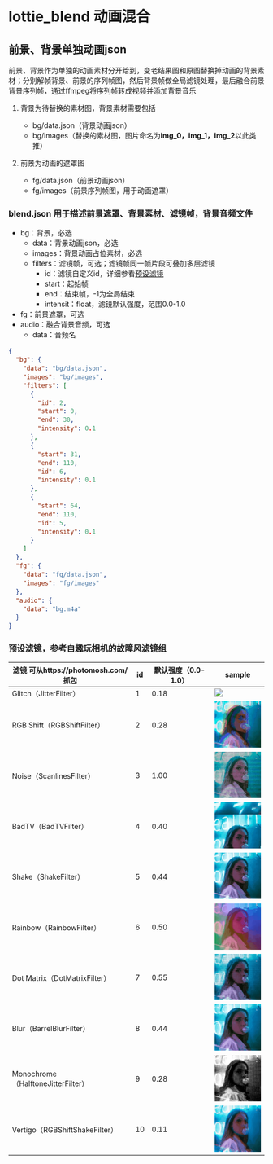 # lottie_blend 动画混合

## 前景、背景单独动画json

   前景、背景作为单独的动画素材分开给到，变老结果图和原图替换掉动画的背景素材；分别解帧背景、前景的序列帧图，然后背景帧做全局滤镜处理，最后融合前景背景序列帧，通过ffmpeg将序列帧转成视频并添加背景音乐

1. 背景为待替换的素材图，背景素材需要包括
   
    * bg/data.json（背景动画json）
    * bg/images（替换的素材图，图片命名为**img_0，img_1，img_2**以此类推）
   
2. 前景为动画的遮罩图

    * fg/data.json（前景动画json）
    * fg/images（前景序列帧图，用于动画遮罩）


### blend.json 用于描述前景遮罩、背景素材、滤镜帧，背景音频文件

* bg：背景，必选
    * data：背景动画json，必选
    * images：背景动画占位素材，必选
    * filters：滤镜帧，可选；滤镜帧同一帧片段可叠加多层滤镜
        * id：滤镜自定义id，详细参看[预设滤镜](#jump1)
        * start：起始帧
        * end：结束帧，-1为全局结束
        * intensit：float，滤镜默认强度，范围0.0-1.0
* fg：前景遮罩，可选
* audio：融合背景音频，可选
    * data：音频名

```json
{
  "bg": {
    "data": "bg/data.json",
    "images": "bg/images",
    "filters": [
      {
        "id": 2,
        "start": 0,
        "end": 30,
        "intensity": 0.1
      },
      {
        "start": 31,
        "end": 110,
        "id": 6,
        "intensity": 0.1
      },
      {
        "start": 64,
        "end": 110,
        "id": 5,
        "intensity": 0.1
      }
    ]
  },
  "fg": {
    "data": "fg/data.json",
    "images": "fg/images"
  },
  "audio": {
    "data": "bg.m4a"
  }
}
```

### <span id="jump1">预设滤镜，参考自趣玩相机的故障风滤镜组</span>

|  滤镜 可从https://photomosh.com/抓包       |    id| 默认强度（0.0-1.0）|sample|
|                ---                        | --- | --- | --- |
| Glitch（JitterFilter）| 1 | 0.18| ![](./screenshots/glitch.gif)|
| RGB Shift（RGBShiftFilter） | 2 | 0.28  | ![](./screenshots/rgbshift.gif)|
| Noise（ScanlinesFilter） | 3 | 1.00  |![](./screenshots/noise.gif)|
| BadTV（BadTVFilter） | 4 | 0.40  |![](./screenshots/badtv.gif)|
| Shake（ShakeFilter） | 5 | 0.44  |![](./screenshots/shake.gif)|
| Rainbow（RainbowFilter） | 6 | 0.50  |![](./screenshots/rainbow.gif)|
| Dot Matrix（DotMatrixFilter） | 7 | 0.55  |![](./screenshots/dot_matrix.gif)|
| Blur（BarrelBlurFilter） | 8 | 0.44  |![](./screenshots/blur.gif)|
| Monochrome（HalftoneJitterFilter） | 9 | 0.28  |![](./screenshots/monochrome.gif)|
| Vertigo（RGBShiftShakeFilter） | 10 | 0.11  |![](./screenshots/vertigo.gif)|
